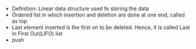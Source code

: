 - Definition: Linear data structure used fo storing the data
- Ordered list in which insertion and deletion are done at one end, called as top
- Last element inserted is the first on to be deleted. Hence, it is called Last In First Out(LIFO) list
- push
